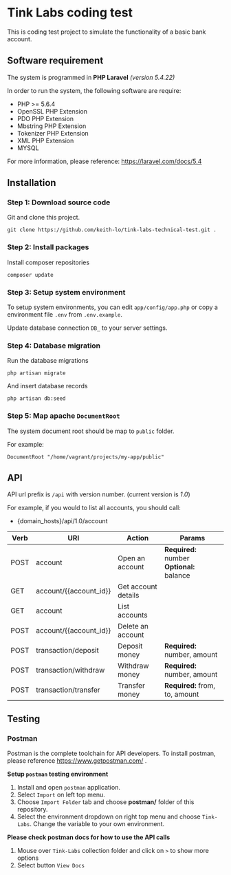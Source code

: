 # Tink Labs coding test

This is coding test project to simulate the functionality of a basic bank account.

## Software requirement

The system is programmed in **PHP Laravel** *(version 5.4.22)*

In order to run the system, the following software are require:
- PHP >= 5.6.4
- OpenSSL PHP Extension
- PDO PHP Extension
- Mbstring PHP Extension
- Tokenizer PHP Extension
- XML PHP Extension
- MYSQL

For more information, please reference:
https://laravel.com/docs/5.4

## Installation

### Step 1: Download source code

Git and clone this project.
```
git clone https://github.com/keith-lo/tink-labs-technical-test.git .
```

### Step 2: Install packages

Install composer repositories
```
composer update
```

### Step 3: Setup system environment

To setup system environments, you can edit `app/config/app.php` or copy a environment file `.env` from `.env.example`.

Update database connection `DB_` to your server settings.

### Step 4: Database migration

Run the database migrations
```
php artisan migrate
```

And insert database records
```
php artisan db:seed
```

### Step 5: Map apache `DocumentRoot`

The system document root should be map to `public` folder.

For example:
```
DocumentRoot "/home/vagrant/projects/my-app/public"
```

## API

API url prefix is `/api` with version number. (current version is *1.0*)

For example, if you would to list all accounts, you should call:
- {domain_hosts}/api/1.0/account

| Verb | URI                    | Action              | Params                                     |
|------|------------------------|---------------------|--------------------------------------------|
| POST | account                | Open an account     | **Required:** number **Optional:** balance |
| GET  | account/{{account_id}} | Get account details |                                            |
| GET  | account                | List accounts       |                                            |
| POST | account/{{account_id}} | Delete an account   |                                            |
| POST | transaction/deposit    | Deposit money       | **Required:** number, amount               |
| POST | transaction/withdraw   | Withdraw money      | **Required:** number, amount               |
| POST | transaction/transfer   | Transfer money      | **Required:** from, to, amount             |

## Testing

### Postman
Postman is the complete toolchain for API developers. To install postman, please reference https://www.getpostman.com/ .

**Setup `postman` testing environment**

1. Install and open `postman` application.
2. Select `Import` on left top menu.
3. Choose `Import Folder` tab and choose **postman/** folder of this repository.
4. Select the environment dropdown on right top menu and choose `Tink-Labs`. Change the variable to your own environment.

**Please check postman docs for how to use the API calls**

1. Mouse over `Tink-Labs` collection folder and click on `>` to show more options
2. Select button `View Docs`
